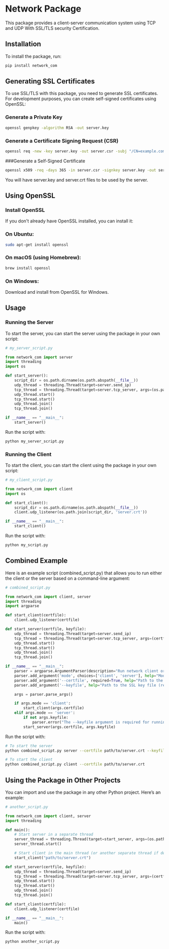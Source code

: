 # Network Package

This package provides a client-server communication system using TCP and UDP With SSL/TLS security Certification.

## Installation

To install the package, run:

```bash
pip install network_com
```
## Generating SSL Certificates
To use SSL/TLS with this package, you need to generate SSL certificates. For development purposes, you can create self-signed certificates using OpenSSL:

### Generate a Private Key

```bash
openssl genpkey -algorithm RSA -out server.key
```

### Generate a Certificate Signing Request (CSR)

```bash
openssl req -new -key server.key -out server.csr -subj "/CN=example.com"
```
###Generate a Self-Signed Certificate

```bash
openssl x509 -req -days 365 -in server.csr -signkey server.key -out server.crt
```

You will have server.key and server.crt files to be used by the server.


## Using OpenSSL

### Install OpenSSL

If you don't already have OpenSSL installed, you can install it:

### On Ubuntu:

```bash
sudo apt-get install openssl
```

### On macOS (using Homebrew):

```bash
brew install openssl
```

### On Windows:

Download and install from OpenSSL for Windows.


## Usage

### Running the Server

To start the server, you can start the server using the package in your own script:

```python
# my_server_script.py

from network_com import server
import threading
import os

def start_server():
    script_dir = os.path.dirname(os.path.abspath(__file__))
    udp_thread = threading.Thread(target=server.send_ip)
    tcp_thread = threading.Thread(target=server.tcp_server, args=(os.path.join(script_dir, 'server.crt'), os.path.join(script_dir, 'server.key')))
    udp_thread.start()
    tcp_thread.start()
    udp_thread.join()
    tcp_thread.join()

if __name__ == "__main__":
    start_server()

```

Run the script with:

```bash
python my_server_script.py
```

### Running the Client

To start the client, you can start the client using the package in your own script:

```python
# my_client_script.py

from network_com import client
import os

def start_client():
    script_dir = os.path.dirname(os.path.abspath(__file__))
    client.udp_listener(os.path.join(script_dir, 'server.crt'))

if __name__ == "__main__":
    start_client()
```

Run the script with:

```bash
python my_script.py
```

## Combined Example

Here is an example script (combined_script.py) that allows you to run either the client or the server based on a command-line argument:

```python
# combined_script.py

from network_com import client, server
import threading
import argparse

def start_client(certfile):
    client.udp_listener(certfile)

def start_server(certfile, keyfile):
    udp_thread = threading.Thread(target=server.send_ip)
    tcp_thread = threading.Thread(target=server.tcp_server, args=(certfile, keyfile))
    udp_thread.start()
    tcp_thread.start()
    udp_thread.join()
    tcp_thread.join()

if __name__ == "__main__":
    parser = argparse.ArgumentParser(description="Run network client or server.")
    parser.add_argument('mode', choices=['client', 'server'], help="Mode to run: client or server")
    parser.add_argument('--certfile', required=True, help="Path to the SSL certificate file")
    parser.add_argument('--keyfile', help="Path to the SSL key file (required for server)")

    args = parser.parse_args()

    if args.mode == 'client':
        start_client(args.certfile)
    elif args.mode == 'server':
        if not args.keyfile:
            parser.error("The --keyfile argument is required for running the server")
        start_server(args.certfile, args.keyfile)

```

Run the script with:

```bash
# To start the server
python combined_script.py server --certfile path/to/server.crt --keyfile path/to/server.key

# To start the client
python combined_script.py client --certfile path/to/server.crt
```

## Using the Package in Other Projects

You can import and use the package in any other Python project. Here’s an example:

```python
# another_script.py

from network_com import client, server
import threading

def main():
    # Start server in a separate thread
    server_thread = threading.Thread(target=start_server, args=(os.path.join(script_dir, 'server.crt'), os.path.join(script_dir, 'server.key')))
    server_thread.start()

    # Start client in the main thread (or another separate thread if desired)
    start_client("path/to/server.crt")

def start_server(certfile, keyfile):
    udp_thread = threading.Thread(target=server.send_ip)
    tcp_thread = threading.Thread(target=server.tcp_server, args=(certfile, keyfile))
    udp_thread.start()
    tcp_thread.start()
    udp_thread.join()
    tcp_thread.join()

def start_client(certfile):
    client.udp_listener(certfile)

if __name__ == "__main__":
    main()

```

Run the script with:

```bash
python another_script.py
```
